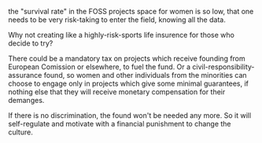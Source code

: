 the "survival rate" in the FOSS projects space for women is so low, that one needs to be very risk-taking to enter the field, knowing all the data.

Why not creating like a highly-risk-sports life insurence for those who decide to try?

There could be a mandatory tax on projects which receive founding from European Comission or elsewhere, to fuel the fund. Or a civil-responsibility-assurance found, so women and other individuals from the minorities can choose to engage only in projects which give some minimal guarantees, if nothing else that they will receive monetary compensation for their demanges.

If there is no discrimination, the found won't be needed any more. So it will self-regulate and motivate with a financial punishment to change the culture.
